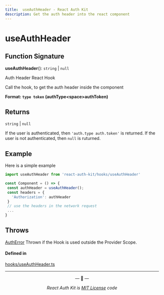 ```yaml
---
title:  useAuthHeader - React Auth Kit
description: Get the auth header into the react component
---
```


# useAuthHeader

<div data-ea-publisher="authkitarkadipme" data-ea-type="text" id="ref-useAuthHeader"></div>

## Function Signature

**useAuthHeader**(): `string` | ``null``


Auth Header React Hook

Call the hook,
to get the auth header inside the component

**Format: `type token` (authType<space\>authToken)**

## Returns

`string` \| ``null``

If the user is authenticated,
then `'auth.type auth.token'` is returned.
If the user is not authenticated, then `null` is ruturned.

## Example

Here is a simple example
```jsx
import useAuthHeader from 'react-auth-kit/hooks/useAuthHeader'

const Component = () => {
 const authHeader = useAuthHeader();
 const headers = {
   'Authorization': authHeader
 }
 // use the headers in the network request
 ...
}
```

## Throws

[AuthError](./../errors.md#autherror)
Thrown if the Hook is used outside the Provider Scope.

#### Defined in

[hooks/useAuthHeader.ts](https://github.com/react-auth-kit/react-auth-kit/blob/37dc30d4/packages/react-auth-kit/src/hooks/useAuthHeader.ts#L36)

---

<p align="center">&mdash; 🔑  &mdash;</p>
<p align="center"><i>React Auth Kit is <a href="https://github.com/react-auth-kit/react-auth-kit/blob/master/LICENSE">MIT License</a> code</i></p>
